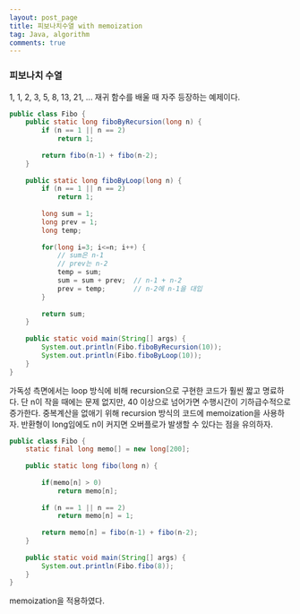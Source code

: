 ```yaml
---
layout: post_page
title: 피보나치수열 with memoization
tag: Java, algorithm
comments: true
---
```


### 피보나치 수열
1, 1, 2, 3, 5, 8, 13, 21, ... 재귀 함수를 배울 때 자주 등장하는 예제이다.


```java
public class Fibo {
    public static long fiboByRecursion(long n) {
        if (n == 1 || n == 2)
            return 1;
         
        return fibo(n-1) + fibo(n-2);
    }
     
    public static long fiboByLoop(long n) {
        if (n == 1 || n == 2)
            return 1;
         
        long sum = 1;
        long prev = 1;
        long temp;
         
        for(long i=3; i<=n; i++) {
            // sum은 n-1
            // prev는 n-2
            temp = sum;
            sum = sum + prev;  // n-1 + n-2
            prev = temp;       // n-2에 n-1을 대입
        }
         
        return sum;
    }
     
    public static void main(String[] args) {
        System.out.println(Fibo.fiboByRecursion(10));
        System.out.println(Fibo.fiboByLoop(10));
    }
}
```
가독성 측면에서는 loop 방식에 비해 recursion으로 구현한 코드가 훨씬 짧고 명료하다.
단 n이 작을 때에는 문제 없지만, 40 이상으로 넘어가면 수행시간이 기하급수적으로 증가한다. 
중복계산을 없애기 위해 recursion 방식의 코드에 memoization을 사용하자.
반환형이 long임에도 n이 커지면 오버플로가 발생할 수 있다는 점을 유의하자. 



```java
public class Fibo {
    static final long memo[] = new long[200];
     
    public static long fibo(long n) {
         
        if(memo[n] > 0)
            return memo[n];
         
        if (n == 1 || n == 2)
            return memo[n] = 1;
         
        return memo[n] = fibo(n-1) + fibo(n-2);
    }
     
    public static void main(String[] args) {
        System.out.println(Fibo.fibo(8));
    }
}
```
memoization을 적용하였다.